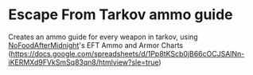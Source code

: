 # Escape From Tarkov ammo guide

Creates an ammo guide for every weapon in tarkov, using [NoFoodAfterMidnight](	
https://www.twitch.tv/nofoodaftermidnight)'s EFT Ammo and Armor Charts (https://docs.google.com/spreadsheets/d/1Pp8tKScb0jB66cOCJSAlNn-iKERMXd9FVkSmSq83qn8/htmlview?sle=true)
